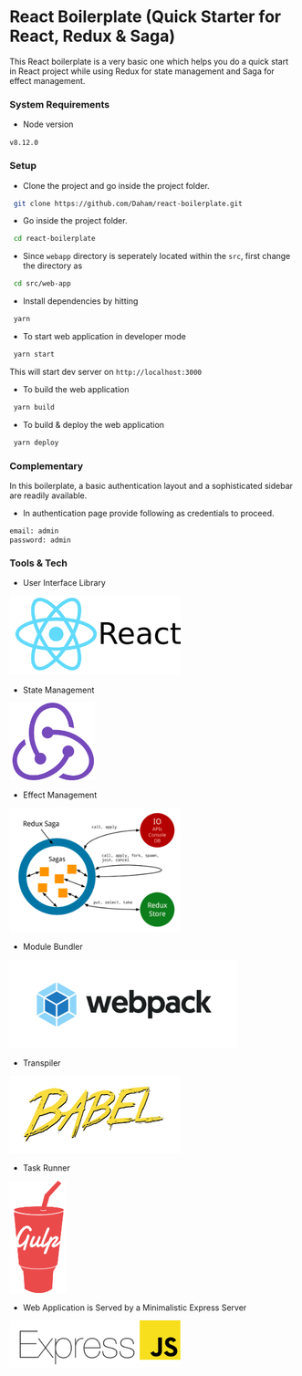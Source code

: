# React Boilerplate (Quick Starter for React, Redux & Saga) #

This React boilerplate is a very basic one which helps you do a quick start in React project while using Redux for state management and Saga for effect management.

### System Requirements ###

* Node version

`v8.12.0`
### Setup ###

* Clone the project and go inside the project folder.

```sh
 git clone https://github.com/Daham/react-boilerplate.git
```
* Go inside the project folder.

```sh
 cd react-boilerplate
```

* Since `webapp` directory is seperately located within the `src`, first change the directory as

```sh
 cd src/web-app
```
* Install dependencies by hitting

```sh
 yarn
```
* To start web application in developer mode

```sh
 yarn start
```
This will start dev server on `http://localhost:3000`

* To build the web application

```sh
 yarn build
```

* To build & deploy the web application

```sh
 yarn deploy
```
### Complementary ###

In this boilerplate, a basic authentication layout and a sophisticated sidebar are readily available.

* In authentication page provide following as credentials to proceed.

```
email: admin
password: admin
```

### Tools & Tech ###

* User Interface Library

<img src="src/web-app/public/images/react-logo-text.png" width="300px" height="auto">

* State Management

<img src="src/web-app/public/images/redux-logo.png" width="150px" height="auto">

* Effect Management

<img src="src/web-app/public/images/saga.png" width="300px" height="auto">

* Module Bundler

<img src="src/web-app/public/images/webpack.png" width="400px" height="auto">

* Transpiler

<img src="src/web-app/public/images/babel.png" width="300px" height="auto">

* Task Runner

<img src="src/web-app/public/images/gulp.png" width="100px" height="auto">

* Web Application is Served by a Minimalistic Express Server

<img src="src/web-app/public/images/express.png" width="300px" height="auto">